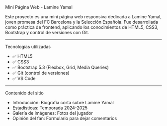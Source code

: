  Mini Página Web - Lamine Yamal

Este proyecto es una mini página web responsiva dedicada a Lamine Yamal, joven promesa del FC Barcelona y la Selección Española. Fue desarrollada como práctica de frontend, aplicando los conocimientos de HTML5, CSS3, Bootstrap y control de versiones con Git.

---

Tecnologías utilizadas

- ✅ HTML5
- ✅ CSS3
- ✅ Bootstrap 5.3 (Flexbox, Grid, Media Queries)
- ✅ Git (control de versiones)
- ✅ VS Code

---

Contenido del sitio

- Introducción: Biografía corta sobre Lamine Yamal
- Estadísticas: Temporada 2024-2025
- Galería de imágenes: Fotos del jugador
- Opinión del fan: Formulario  para dejar comentarios


